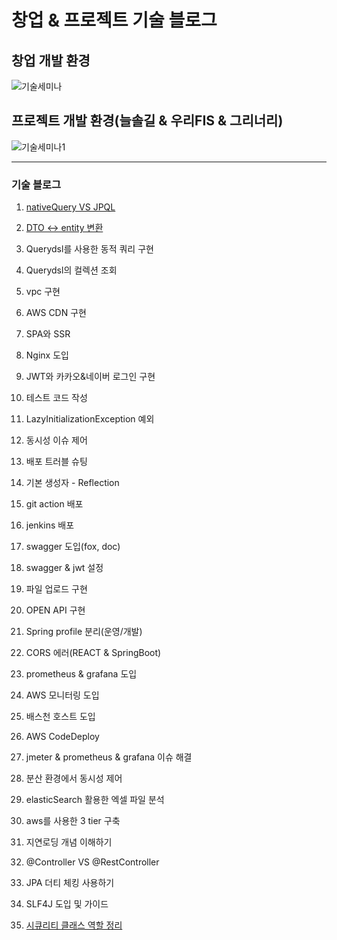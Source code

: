 # 창업 & 프로젝트 기술 블로그

## 창업 개발 환경

![기술세미나](https://github.com/greeneryjin/Engineering-Blog/assets/87289562/c22da220-21ed-4e01-89be-6f35c3fb41ce)

## 프로젝트 개발 환경(늘솔길 & 우리FIS & 그리너리)

![기술세미나1](https://github.com/greeneryjin/Concurrency_issue/assets/87289562/004400a6-868d-4365-8b11-35fad4dc6935)


----

### 기술 블로그

1. [nativeQuery VS JPQL](https://github.com/greeneryjin/-/blob/main/nativeQuery%20VS%20JPQL.md)

2. [DTO <-> entity 변환](https://github.com/greeneryjin/Engineering-Blog/blob/main/DTO%20%3C-%3E%20entity%20%EB%B3%80%ED%99%98.md)

3. Querydsl를 사용한 동적 쿼리 구현

4. Querydsl의 컬렉션 조회

5. vpc 구현

6. AWS CDN 구현

7. SPA와 SSR

8. Nginx 도입

9. JWT와 카카오&네이버 로그인 구현

10. 테스트 코드 작성

11. LazyInitializationException 예외

12. 동시성 이슈 제어

13. 배포 트러블 슈팅

14. 기본 생성자 - Reflection

15. git action 배포

16. jenkins 배포

17. swagger 도입(fox, doc)

18. swagger & jwt 설정

19. 파일 업로드 구현

20. OPEN API 구현

21. Spring profile 분리(운영/개발)

22. CORS 에러(REACT & SpringBoot)

23. prometheus & grafana 도입

24. AWS 모니터링 도입

25. 배스천 호스트 도입

26. AWS CodeDeploy

27. jmeter & prometheus & grafana 이슈 해결

28. 분산 환경에서 동시성 제어

29. elasticSearch 활용한 엑셀 파일 분석

30. aws를 사용한 3 tier 구축

31. 지연로딩 개념 이해하기

32. @Controller VS @RestController

33. JPA 더티 체킹 사용하기

34. SLF4J 도입 및 가이드

35. [시큐리티 클래스 역할 정리](https://github.com/greeneryjin/Engineering-Blog/blob/main/%EC%8B%9C%ED%81%90%EB%A6%AC%ED%8B%B0%20%ED%81%B4%EB%9E%98%EC%8A%A4%20%EC%97%AD%ED%95%A0%20%EC%A0%95%EB%A6%AC.md)
